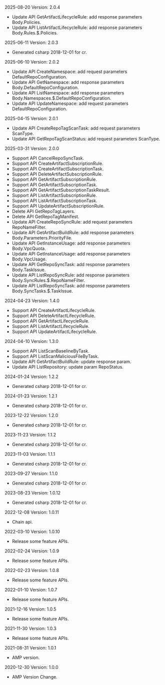 2025-08-20 Version: 2.0.4
- Update API GetArtifactLifecycleRule: add response parameters Body.Policies.
- Update API ListArtifactLifecycleRule: add response parameters Body.Rules.$.Policies.


2025-06-11 Version: 2.0.3
- Generated csharp 2018-12-01 for cr.

2025-06-10 Version: 2.0.2
- Update API CreateNamespace: add request parameters DefaultRepoConfiguration.
- Update API GetNamespace: add response parameters Body.DefaultRepoConfiguration.
- Update API ListNamespace: add response parameters Body.Namespaces.$.DefaultRepoConfiguration.
- Update API UpdateNamespace: add request parameters DefaultRepoConfiguration.


2025-04-15 Version: 2.0.1
- Update API CreateRepoTagScanTask: add request parameters ScanType.
- Update API GetRepoTagScanStatus: add request parameters ScanType.


2025-03-31 Version: 2.0.0
- Support API CancelRepoSyncTask.
- Support API CreateArtifactSubscriptionRule.
- Support API CreateArtifactSubscriptionTask.
- Support API DeleteArtifactSubscriptionRule.
- Support API GetArtifactSubscriptionRule.
- Support API GetArtifactSubscriptionTask.
- Support API GetArtifactSubscriptionTaskResult.
- Support API ListArtifactSubscriptionRule.
- Support API ListArtifactSubscriptionTask.
- Support API UpdateArtifactSubscriptionRule.
- Delete API GetRepoTagLayers.
- Delete API GetRepoTagManifest.
- Update API CreateRepoSyncRule: add request parameters RepoNameFilter.
- Update API GetArtifactBuildRule: add response parameters Body.Parameters.PriorityFile.
- Update API GetInstanceUsage: add response parameters Body.VpcQuota.
- Update API GetInstanceUsage: add response parameters Body.VpcUsage.
- Update API GetRepoSyncTask: add response parameters Body.TaskIssue.
- Update API ListRepoSyncRule: add response parameters Body.SyncRules.$.RepoNameFilter.
- Update API ListRepoSyncTask: add response parameters Body.SyncTasks.$.TaskIssue.


2024-04-23 Version: 1.4.0
- Support API CreateArtifactLifecycleRule.
- Support API DeleteArtifactLifecycleRule.
- Support API GetArtifactLifecycleRule.
- Support API ListArtifactLifecycleRule.
- Support API UpdateArtifactLifecycleRule.


2024-04-10 Version: 1.3.0
- Support API ListScanBaselineByTask.
- Support API ListScanMaliciousFileByTask.
- Update API GetArtifactBuildRule: update response param.
- Update API ListRepository: update param RepoStatus.


2024-01-24 Version: 1.2.2
- Generated csharp 2018-12-01 for cr.

2024-01-23 Version: 1.2.1
- Generated csharp 2018-12-01 for cr.

2023-12-22 Version: 1.2.0
- Generated csharp 2018-12-01 for cr.

2023-11-23 Version: 1.1.2
- Generated csharp 2018-12-01 for cr.

2023-11-03 Version: 1.1.1
- Generated csharp 2018-12-01 for cr.

2023-09-27 Version: 1.1.0
- Generated csharp 2018-12-01 for cr.

2023-08-23 Version: 1.0.12
- Generated csharp 2018-12-01 for cr.

2022-12-08 Version: 1.0.11
- Chain api.

2022-03-10 Version: 1.0.10
- Release some feature APIs.

2022-02-24 Version: 1.0.9
- Release some feature APIs.

2022-02-23 Version: 1.0.8
- Release some feature APIs.

2022-01-10 Version: 1.0.7
- Release some feature APIs.

2021-12-16 Version: 1.0.5
- Release some feature APIs.

2021-11-30 Version: 1.0.3
- Release some feature APIs.

2021-08-31 Version: 1.0.1
- AMP version.

2020-12-30 Version: 1.0.0
- AMP Version Change.

